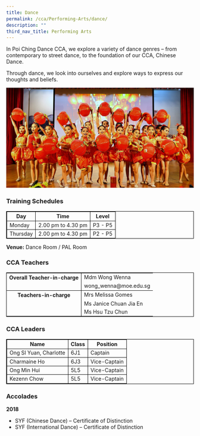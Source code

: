 ```yaml
---
title: Dance
permalink: /cca/Performing-Arts/dance/
description: ""
third_nav_title: Performing Arts
---
```

In Poi Ching Dance CCA, we explore a variety of dance genres – from contemporary to street dance, to the foundation of our CCA, Chinese Dance.

Through dance, we look into ourselves and explore ways to express our thoughts and beliefs.

![](/images/ch%20dance%20CNY%203.jpg)

### Training Schedules


<table style="border-collapse: collapse; border: 1px solid black;">
  <thead>
    <tr>
      <th style="border: 1px solid black;">Day</th>
      <th style="border: 1px solid black;">Time</th>
      <th style="border: 1px solid black;">Level</th>
    </tr>
  </thead>
  <tbody>
    <tr>
      <td style="border: 1px solid black;">Monday</td>
      <td style="border: 1px solid black;">2.00 pm to 4.30 pm</td>
      <td style="border: 1px solid black;">P3 - P5</td>
			    </tr><tr>
      <td style="border: 1px solid black;">Thursday</td>
      <td style="border: 1px solid black;">2.00 pm to 4.30 pm</td>
      <td style="border: 1px solid black;">P2 - P5</td>
    </tr>
    </tbody>
</table>


**Venue:**
Dance Room / PAL Room


### CCA Teachers

<table style="border-collapse: collapse; border: 1px solid black;">
  <tbody>
    <tr>
      <th style="border: none; border-right: 1px solid black">Overall Teacher-in-charge
      </th><td style="border: none;">Mdm Wong Wenna</td>
		 </tr>
    <tr>
      <td style="border-bottom: 1px solid black; border-right: 1px solid black"></td>
      <td style="border-bottom: 1px solid black;">wong_wenna@moe.edu.sg</td>
    </tr>
    <tr>
      <th style="border: none; border-right: 1px solid black">Teachers-in-charge
  </th>
			<td style="border: none;">Mrs Melissa Gomes  </td>
    </tr>
    <tr>
      <td style="border: none;border-right: 1px solid black"></td>
      <td style="border: none;">Ms Janice Chuan Jia En </td>
    </tr>
    <tr>
      <td style="border: none;border-right: 1px solid black"></td>
      <td style="border: none;">Ms Hsu Tzu Chun </td>
   
  </tr></tbody>
</table>


### CCA Leaders

<table style="border-collapse: collapse; border: 1px solid black;">
  <thead>
    <tr>
      <th style="border: 1px solid black;">Name</th>
      <th style="border: 1px solid black;">Class</th>
      <th style="border: 1px solid black;">Position</th>
    </tr>
  </thead>
  <tbody>
    <tr>
      <td style="border: 1px solid black;">Ong SI Yuan, Charlotte</td>
      <td style="border: 1px solid black;">6J1</td>
      <td style="border: 1px solid black;">Captain</td>
			    </tr><tr>
      <td style="border: 1px solid black;">Charmaine Ho</td>
      <td style="border: 1px solid black;">6J3</td>
      <td style="border: 1px solid black;">Vice-Captain</td>
						 </tr><tr>
      <td style="border: 1px solid black;">Ong Min Hui</td>
      <td style="border: 1px solid black;">5L5</td>
      <td style="border: 1px solid black;">Vice-Captain</td>
							  </tr><tr>
      <td style="border: 1px solid black;">Kezenn Chow</td>
      <td style="border: 1px solid black;">5L5</td>
      <td style="border: 1px solid black;">Vice-Captain</td>
    </tr>
    </tbody>
</table>

### Accolades

**2018**

*   SYF (Chinese Dance) – Certificate of Distinction
*   SYF (International Dance) – Certificate of Distinction